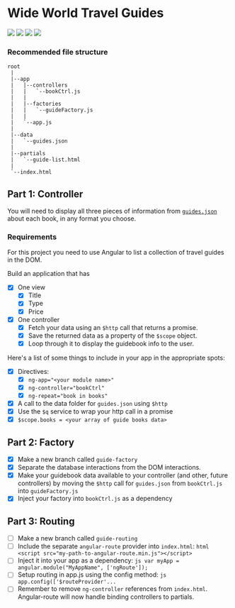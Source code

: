 # Wide World Travel Guides

![](https://img.shields.io/badge/data-static_json-lightgrey.svg)
![](https://img.shields.io/badge/template-angular-red.svg)
![](https://img.shields.io/badge/css_framework-bootstrap-5F2C7C.svg)
![](https://img.shields.io/badge/mvp-in_progress-yellow.svg)

### Recommended file structure

```
root
 |
 |--app
 |   |--controllers
 |   |   `--bookCtrl.js
 |   |
 |   |--factories
 |   |   `--guideFactory.js
 |   |
 |   `--app.js
 |
 |--data
 |   `--guides.json
 |
 |--partials
 |   `--guide-list.html
 |
 `--index.html
```

## Part 1: Controller

You will need to display all three pieces of information from [`guides.json`](data/guides.json) about each book, in any format you choose.

### Requirements

For this project you need to use Angular to list a collection of travel guides in the DOM.

Build an application that has
- [x] One view
    - [x] Title
    - [x] Type
    - [x] Price
- [x] One controller
    - [x] Fetch your data using an `$http` call that returns a promise.
    - [x] Save the returned data as a property of the `$scope` object.
    - [x] Loop through it to display the guidebook info to the user.

Here's a list of some things to include in your app in the appropriate spots:

- [x] Directives:
  - [x] `ng-app="<your module name>"`
  - [x] `ng-controller="bookCtrl"`
  - [x] `ng-repeat="book in books"`
- [x] A call to the data folder for `guides.json` using `$http`
- [x] Use the `$q` service to wrap your http call in a promise
- [x] `$scope.books = <your array of guide books data>`

## Part 2: Factory

- [x] Make a new branch called `guide-factory`  
- [x] Separate the database interactions from the DOM interactions.
- [x] Make your guidebook data available to your controller (and other, future controllers) by moving the `$http` call for `guides.json` from `bookCtrl.js` into `guideFactory.js`
- [x] Inject your factory into `bookCtrl.js` as a dependency

## Part 3: Routing

- [ ] Make a new branch called `guide-routing`  
- [ ] Include the separate `angular-route` provider into `index.html`:
        ```html
        <script src="my-path-to-angular-route.min.js"></script>
        ```
- [ ] Inject it into your app as a dependency:
        ```js
        var myApp = angular.module("MyAppName", ['ngRoute']);
        ```
- [ ] Setup routing in app.js using the config method:
        ```js
        app.config(['$routeProvider'...
        ```
- [ ] Remember to remove `ng-controller` references from `index.html`. Angular-route will now handle binding controllers to partials.